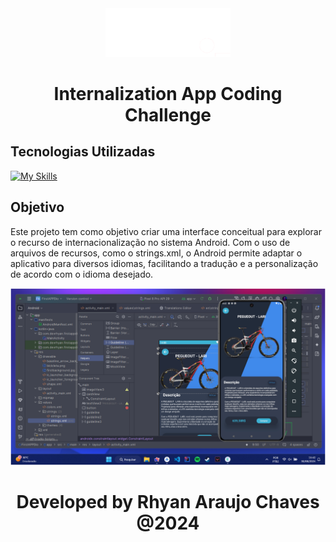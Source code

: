 <div align="center">
  <img src="app/src/main/res/drawable/dio-logo.png" width=200>
  <h1> Internalization App Coding Challenge </h1>
</div>

## Tecnologias Utilizadas
[![My Skills](https://skillicons.dev/icons?i=kotlin,androidstudio)](https://skillicons.dev)

## Objetivo

Este projeto tem como objetivo criar uma interface conceitual para explorar o recurso de internacionalização no sistema Android. Com o uso de arquivos de recursos, como o strings.xml, o Android permite adaptar o aplicativo para diversos idiomas, facilitando a tradução e a personalização de acordo com o idioma desejado.

<div align="center">
  <img src="app/src/main/res/drawable/screenshot.png">
</div>


<h1 align="center">
   Developed by Rhyan Araujo Chaves @2024
</h1>

